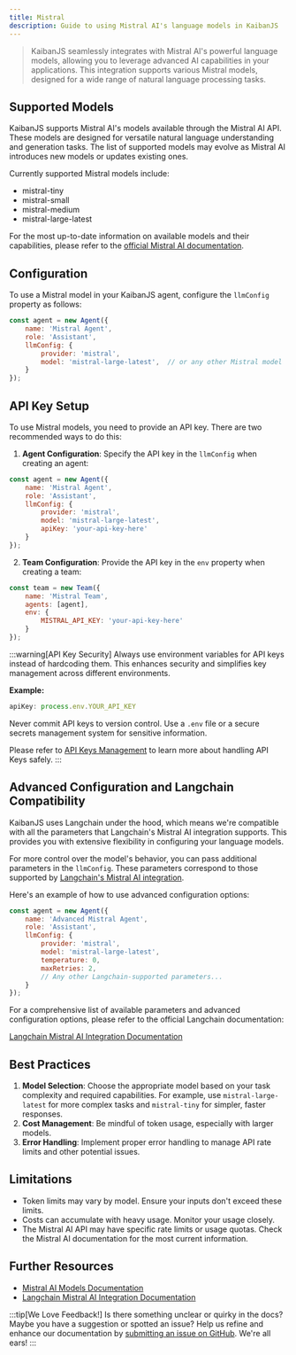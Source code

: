 ```yaml
---
title: Mistral
description: Guide to using Mistral AI's language models in KaibanJS
---
```


> KaibanJS seamlessly integrates with Mistral AI's powerful language models, allowing you to leverage advanced AI capabilities in your applications. This integration supports various Mistral models, designed for a wide range of natural language processing tasks.

## Supported Models

KaibanJS supports Mistral AI's models available through the Mistral AI API. These models are designed for versatile natural language understanding and generation tasks. The list of supported models may evolve as Mistral AI introduces new models or updates existing ones.

Currently supported Mistral models include:

- mistral-tiny
- mistral-small
- mistral-medium
- mistral-large-latest

For the most up-to-date information on available models and their capabilities, please refer to the [official Mistral AI documentation](https://docs.mistral.ai/getting-started/models/).

## Configuration

To use a Mistral model in your KaibanJS agent, configure the `llmConfig` property as follows:

```javascript
const agent = new Agent({
    name: 'Mistral Agent',
    role: 'Assistant',
    llmConfig: {
        provider: 'mistral',
        model: 'mistral-large-latest',  // or any other Mistral model
    }
});
```

## API Key Setup

To use Mistral models, you need to provide an API key. There are two recommended ways to do this:

1. **Agent Configuration**: Specify the API key in the `llmConfig` when creating an agent:

```javascript
const agent = new Agent({
    name: 'Mistral Agent',
    role: 'Assistant',
    llmConfig: {
        provider: 'mistral',
        model: 'mistral-large-latest',
        apiKey: 'your-api-key-here'
    }
});
```

2. **Team Configuration**: Provide the API key in the `env` property when creating a team:

```javascript
const team = new Team({
    name: 'Mistral Team',
    agents: [agent],
    env: {
        MISTRAL_API_KEY: 'your-api-key-here'
    }
});
```

:::warning[API Key Security]
Always use environment variables for API keys instead of hardcoding them. This enhances security and simplifies key management across different environments.

**Example:**
```javascript
apiKey: process.env.YOUR_API_KEY
```

Never commit API keys to version control. Use a `.env` file or a secure secrets management system for sensitive information.

Please refer to [API Keys Management](/how-to/API%20Key%20Management) to learn more about handling API Keys safely.
:::

## Advanced Configuration and Langchain Compatibility

KaibanJS uses Langchain under the hood, which means we're compatible with all the parameters that Langchain's Mistral AI integration supports. This provides you with extensive flexibility in configuring your language models.

For more control over the model's behavior, you can pass additional parameters in the `llmConfig`. These parameters correspond to those supported by [Langchain's Mistral AI integration](https://js.langchain.com/docs/integrations/chat/mistral/).

Here's an example of how to use advanced configuration options:

```javascript
const agent = new Agent({
    name: 'Advanced Mistral Agent',
    role: 'Assistant',
    llmConfig: {
        provider: 'mistral',
        model: 'mistral-large-latest',
        temperature: 0,
        maxRetries: 2,
        // Any other Langchain-supported parameters...
    }
});
```

For a comprehensive list of available parameters and advanced configuration options, please refer to the official Langchain documentation:

[Langchain Mistral AI Integration Documentation](https://js.langchain.com/docs/integrations/chat/mistral/)

## Best Practices

1. **Model Selection**: Choose the appropriate model based on your task complexity and required capabilities. For example, use `mistral-large-latest` for more complex tasks and `mistral-tiny` for simpler, faster responses.
2. **Cost Management**: Be mindful of token usage, especially with larger models.
3. **Error Handling**: Implement proper error handling to manage API rate limits and other potential issues.

## Limitations

- Token limits may vary by model. Ensure your inputs don't exceed these limits.
- Costs can accumulate with heavy usage. Monitor your usage closely.
- The Mistral AI API may have specific rate limits or usage quotas. Check the Mistral AI documentation for the most current information.

## Further Resources

- [Mistral AI Models Documentation](https://docs.mistral.ai/getting-started/models/)
- [Langchain Mistral AI Integration Documentation](https://js.langchain.com/docs/integrations/chat/mistral/)

:::tip[We Love Feedback!]
Is there something unclear or quirky in the docs? Maybe you have a suggestion or spotted an issue? Help us refine and enhance our documentation by [submitting an issue on GitHub](https://github.com/kaiban-ai/KaibanJS/issues). We're all ears!
:::